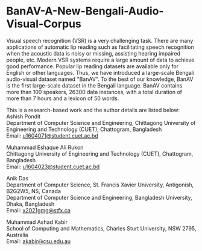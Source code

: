 # BanAV-A-New-Bengali-Audio-Visual-Corpus
Visual speech recognition (VSR) is a very challenging task. There are many applications of automatic lip reading such as facilitating speech recognition when the acoustic data is noisy or missing, assisting hearing impaired people, etc. Modern VSR systems require a large amount of data to achieve good performance. Popular lip reading datasets are available only for English or other languages. Thus, we have introduced a large-scale Bengali audio-visual dataset named "BanAV". To the best of our knowledge, BanAV is the first large-scale dataset in the Bengali language. BanAV contains more than 100 speakers, 26300 data instances, with a total duration of more than 7 hours and a lexicon of 50 words.


This is a research-based work and the author details are listed below:<br />
Ashish Pondit<br />
Department of Computer Science and Engineering, Chittagong University of Engineering and Technology (CUET), Chattogram, Bangladesh<br />
Email: u1604071@student.cuet.ac.bd

Muhammad Eshaque Ali Rukon<br />
Chittagong University of Engineering and Technology (CUET), Chattogram, Bangladesh<br />
Email: u1604023@student.cuet.ac.bd

Anik Das<br />
Department of Computer Science, St. Francis Xavier University, Antigonish, B2G2W5, NS, Canada<br />
Department of Computer Science and Engineering, Bangladesh University, Dhaka, Bangladesh<br />
Email: x2021gmg@stfx.ca

Muhammad Ashad Kabir<br />
School of Computing and Mathematics, Charles Sturt University, NSW 2795, Australia<br />
Email: akabir@csu.edu.au
